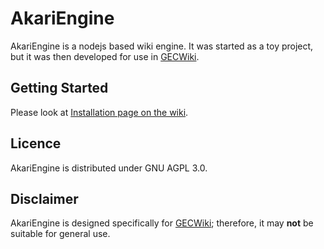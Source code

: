 # AkariEngine
AkariEngine is a nodejs based wiki engine. It was started as a toy project, but it was then developed for use in [GECWiki](https://gecwiki.kr).

## Getting Started
Please look at [Installation page on the wiki](https://github.com/kbmin24/AkariEngine/wiki/Installation).

## Licence
AkariEngine is distributed under GNU AGPL 3.0.

## Disclaimer
AkariEngine is designed specifically for [GECWiki](https://gecwiki.kr); therefore, it may __not__ be suitable for general use.

